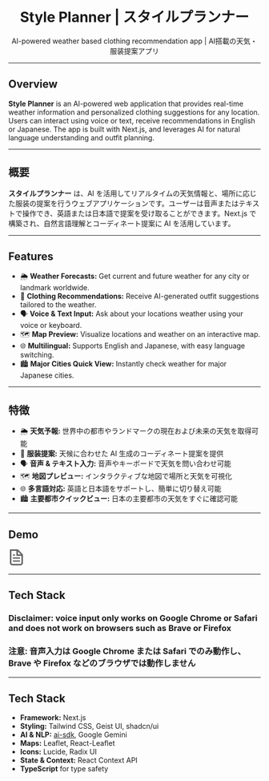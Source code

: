 <div align="center">
  <h1>Style Planner | スタイルプランナー</h1>
  <p>AI-powered weather based clothing recommendation app | AI搭載の天気・服装提案アプリ</p>
</div>

---

## Overview

**Style Planner** is an AI-powered web application that provides real-time weather information and personalized clothing suggestions for any location. Users can interact using voice or text, receive recommendations in English or Japanese. The app is built with Next.js, and leverages AI for natural language understanding and outfit planning.

---

## 概要

**スタイルプランナー** は、AI を活用してリアルタイムの天気情報と、場所に応じた服装の提案を行うウェブアプリケーションです。ユーザーは音声またはテキストで操作でき、英語または日本語で提案を受け取ることができます。Next.js で構築され、自然言語理解とコーディネート提案に AI を活用しています。

---

## Features

- 🌦️ **Weather Forecasts:** Get current and future weather for any city or landmark worldwide.
- 🧥 **Clothing Recommendations:** Receive AI-generated outfit suggestions tailored to the weather.
- 🗣️ **Voice & Text Input:** Ask about your locations weather using your voice or keyboard.
- 🗺️ **Map Preview:** Visualize locations and weather on an interactive map.
- 🌐 **Multilingual:** Supports English and Japanese, with easy language switching.
- 🏙️ **Major Cities Quick View:** Instantly check weather for major Japanese cities.

---

## 特徴

- 🌦️ **天気予報:** 世界中の都市やランドマークの現在および未来の天気を取得可能
- 🧥 **服装提案:** 天候に合わせた AI 生成のコーディネート提案を提供
- 🗣️ **音声 & テキスト入力:** 音声やキーボードで天気を問い合わせ可能
- 🗺️ **地図プレビュー:** インタラクティブな地図で場所と天気を可視化
- 🌐 **多言語対応:** 英語と日本語をサポートし、簡単に切り替え可能
- 🏙️ **主要都市クイックビュー:** 日本の主要都市の天気をすぐに確認可能

---

## Demo

![App Screenshot](public/file.svg)

---

## Tech Stack

### Disclaimer: voice input only works on Google Chrome or Safari and does not work on browsers such as Brave or Firefox

### 注意: 音声入力は Google Chrome または Safari でのみ動作し、Brave や Firefox などのブラウザでは動作しません

---

## Tech Stack

- **Framework:** Next.js
- **Styling:** Tailwind CSS, Geist UI, shadcn/ui
- **AI & NLP:** [ai-sdk](https://sdk.vercel.ai/), Google Gemini
- **Maps:** Leaflet, React-Leaflet
- **Icons:** Lucide, Radix UI
- **State & Context:** React Context API
- **TypeScript** for type safety
